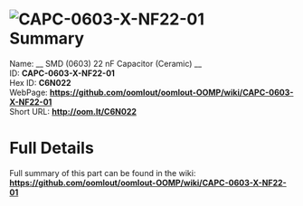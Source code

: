 
![CAPC-0603-X-NF22-01](https://github.com/oomlout/oomlout-OOMP/blob/master/parts/CAPC-0603-X-NF22-01/CAPC-0603-X-NF22-01_420.jpg)   
Summary
=================
  
Name: __ SMD (0603) 22 nF Capacitor (Ceramic) __    
ID: __CAPC-0603-X-NF22-01__   
Hex ID: __C6N022__   
WebPage: __https://github.com/oomlout/oomlout-OOMP/wiki/CAPC-0603-X-NF22-01__   
Short URL: __http://oom.lt/C6N022__   

Full Details
==========================
Full summary of this part can be found in the wiki:   
__https://github.com/oomlout/oomlout-OOMP/wiki/CAPC-0603-X-NF22-01__    

